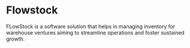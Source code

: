 # Flowstock
FLowStock is a software solution that helps in managing inventory for warehouse ventures aiming to streamline operations and foster sustained growth.
